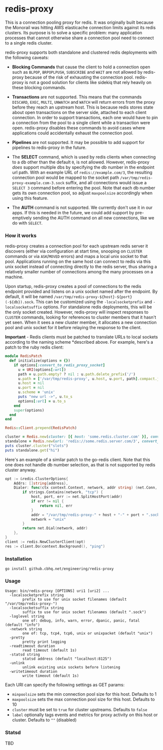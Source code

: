 # redis-proxy

This is a connection pooling proxy for redis. It was originally built because the Monorail was hitting AWS elasticache
connection limits against its redis clusters. Its purpose is to solve a specific problem: many application processes
that cannot otherwise share a connection pool need to connect to a single redis cluster.

redis-proxy supports both standalone and clustered redis deployments with the following caveats:

- **Blocking Commands** that cause the client to hold a connection open such as `BLPOP`, `BRPOPLPUSH`, `SUBSCRIBE` and
`WAIT` are not allowed by redis-proxy because of the risk of exhausting the connection pool. redis-proxy is not a good
solution for clients like sidekiq that rely heavily on these blocking commands.

- **Transactions** are not supported. This means that the commands `DISCARD`, `EXEC`, `MULTI`, `UNWATCH` and `WATCH`
will return errors from the proxy before they reach an upstream host. This is because redis stores state about open
transactions on the server side, attached to each client connection. In order to support transactions, each one would
have to pin a connection from the pool to a single client while a transaction were open. redis-proxy disables these
commands to avoid cases where applications could accidentally exhaust the connection pool.

- **Pipelines** are not supported. It may be possible to add support for pipelines to redis-proxy in the future.

- The **SELECT** command, which is used by redis clients when connecting to a db other than the default `0`, is not
allowed. However, redis-proxy _does_ support multiple dbs by specifying the db number in the endpoint url path. With an
example URL of `redis://example.com/3`, the resulting connection pool would be mapped to the socket path
`/var/tmp/redis-proxy-example.com-3.sock` suffix, and all connections would issue a `SELECT 3` command before entering
the pool. Note that each db number gets its own connection pool, so adjust `maxpoolsize` accordingly when using this
feature.

- The **AUTH** command is not supported. We currently don't use it in our apps. If this is needed in the future, we
could add support by pre-emptively sending the AUTH command on all new connections, like we do with `SELECT`.

### How it works

redis-proxy creates a connection pool for each upstream redis server it discovers (either via configuration at start
time, snooping on `CLUSTER` commands or via `ASK`/`MOVED` errors) and maps a local unix socket to that pool.
Applications running on the same host can connect to redis via this unix socket instead of connecting directly to the
redis server, thus sharing a relatively smaller number of connections among the many processes on a machine.

Upon startup, redis-proxy creates a pool of connections to the redis endpoint provided and listens on a unix socket
named after the endpoint. By default, it will be named `/var/tmp/redis-proxy-${host}-${port}(-${db}).sock`. This can be
customized using the `-localsocketprefix` and `-localsocketsuffix` options. For standalone redis deployments, this will
be the only socket created. However, redis-proxy will inspect responses to `CLUSTER` commands, looking for references to
cluster members that it hasn't yet seen. When it sees a new cluster member, it allocates a new connection pool and unix
socket for it before relaying the response to the client.

**Important** - Redis clients must be patched to translate URLs to local sockets according to the naming scheme
*described above. For example, here's a patch to the ruby redis client:

```ruby
module RedisPatch
  def initialize(options = {})
    if options[:convert_to_redis_proxy_socket]
      u = URI(options[:url])
      path = u.path.empty? ? nil : u.path.delete_prefix('/')
      u.path = ['/var/tmp/redis-proxy', u.host, u.port, path].compact.join('-') + '.sock'
      u.host = nil
      u.port = nil
      u.scheme = 'unix'
      puts "new url ->", u.to_s
      options[:url] = u.to_s
    end
    super(options)
  end
end

Redis::Client.prepend(RedisPatch)

cluster = Redis.new(cluster: [{ host: 'some.redis.cluster.com' }], convert_to_redis_proxy_socket: true)
standalone = Redis.new(url: 'redis://some.redis.server.com/3', convert_to_redis_proxy_socket: true)
puts cluster.cluster("slots")
puts standalone.get("hi")
```

Here's an example of a similar patch to the go-redis client. Note that this one does not handle db number selection, as
that is not supported by redis cluster anyway.

```go
opt := &redis.ClusterOptions{
    Addrs: []string{address},
    Dialer: func(ctx context.Context, network, addr string) (net.Conn, error) {
        if strings.Contains(network, "tcp") {
            host, port, err := net.SplitHostPort(addr)
            if err != nil {
                return nil, err
            }
            addr = "/var/tmp/redis-proxy-" + host + "-" + port + ".sock"
            network = "unix"
        }
        return net.Dial(network, addr)
    },
}
client := redis.NewClusterClient(opt)
res := client.Do(context.Background(), "ping")
```

### Installation
```
go install github.cbhq.net/engineering/redis-proxy
```

### Usage
```
Usage: bin/redis-proxy [OPTIONS] uri1 [uri2] ...
  -localsocketprefix string
    	prefix to use for unix socket filenames (default "/var/tmp/redis-proxy-")
  -localsocketsuffix string
    	suffix to use for unix socket filenames (default ".sock")
  -loglevel string
    	one of: debug, info, warn, error, dpanic, panic, fatal (default "info")
  -network string
    	one of: tcp, tcp4, tcp6, unix or unixpacket (default "unix")
  -pretty
    	pretty print logging
  -readtimeout duration
    	read timeout (default 1s)
  -statsd string
    	statsd address (default "localhost:8125")
  -unlink
    	unlink existing unix sockets before listening
  -writetimeout duration
    	write timeout (default 1s)
```

Each URI can specify the following settings as GET params:

- `minpoolsize` sets the min connection pool size for this host. Defaults to 1
- `maxpoolsize` sets the max connection pool size for this host. Defaults to 10
- `cluster` must be set to `true` for cluster upstreams. Defaults to `false`
- `label` optionally tags events and metrics for proxy activity on this host or cluster. Defaults to `""` (disabled)

### Statsd

TBD
